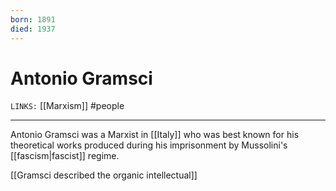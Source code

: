 ```yaml
---
born: 1891
died: 1937
---
```

# Antonio Gramsci
`LINKS:` [[Marxism]]
#people 

---
Antonio Gramsci was a Marxist in [[Italy]] who was best known for his theoretical works produced during his imprisonment by Mussolini's [[fascism|fascist]] regime. 

[[Gramsci described the organic intellectual]]